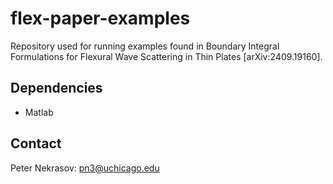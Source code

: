 # flex-paper-examples

Repository used for running examples found in Boundary Integral Formulations for Flexural Wave Scattering in
Thin Plates [arXiv:2409.19160]. 

## Dependencies

- Matlab

## Contact 

Peter Nekrasov: pn3@uchicago.edu
